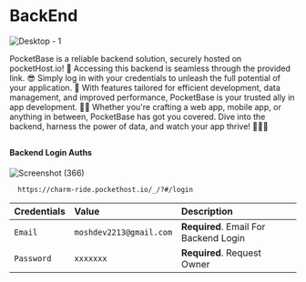 
# BackEnd

![Desktop - 1](https://miro.medium.com/v2/resize:fit:904/1*kSiVfGxrMY2cdbZA6BilXw.png)

PocketBase is a reliable backend solution, securely hosted on pocketHost.io! 🚀 Accessing this backend is seamless through the provided link. 😎 Simply log in with your credentials to unleash the full potential of your application. 💼 With features tailored for efficient development, data management, and improved performance, PocketBase is your trusted ally in app development. 📱🌐 Whether you're crafting a web app, mobile app, or anything in between, PocketBase has got you covered. Dive into the backend, harness the power of data, and watch your app thrive! 🌟🔐💡
## 

#### Backend Login Auths
![Screenshot (366)](https://github.com/moshdev2213/CharmRides/assets/103739510/c9d349ad-c0dd-4dbf-a5c9-c7155d4d592f)

```http
  https://charm-ride.pockethost.io/_/?#/login
```

| Credentials | Value     | Description                |
| :-------- | :------- | :------------------------- |
| `Email` | `moshdev2213@gmail.com` | **Required**. Email For Backend Login |
| `Password` | `xxxxxxx` | **Required**. Request Owner |


